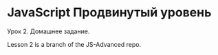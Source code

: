 JavaScript Продвинутый уровень
===============================

Урок 2. Домашнее задание.

Lesson 2 is a branch of the JS-Advanced repo.

